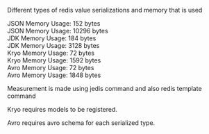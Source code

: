 Different types of redis value serializations and memory that is used

JSON Memory Usage: 152 bytes  
JSON Memory Usage: 10296 bytes  
JDK Memory Usage: 184 bytes  
JDK Memory Usage: 3128 bytes  
Kryo Memory Usage: 72 bytes  
Kryo Memory Usage: 1592 bytes  
Avro Memory Usage: 72 bytes  
Avro Memory Usage: 1848 bytes  

Measurement is made using jedis command and also redis template command

Kryo requires models to be registered. 

Avro requires avro schema for each serialized type. 